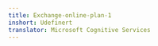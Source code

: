 ```yaml
---
title: Exchange-online-plan-1
inshort: Udefinert
translator: Microsoft Cognitive Services
---
```




